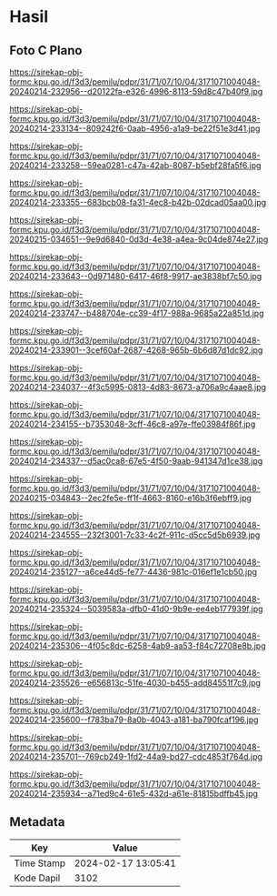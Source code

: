 # Hasil

## Foto C Plano

https://sirekap-obj-formc.kpu.go.id/f3d3/pemilu/pdpr/31/71/07/10/04/3171071004048-20240214-232956--d20122fa-e326-4996-8113-59d8c47b40f9.jpg

https://sirekap-obj-formc.kpu.go.id/f3d3/pemilu/pdpr/31/71/07/10/04/3171071004048-20240214-233134--809242f6-0aab-4956-a1a9-be22f51e3d41.jpg

https://sirekap-obj-formc.kpu.go.id/f3d3/pemilu/pdpr/31/71/07/10/04/3171071004048-20240214-233258--59ea0281-c47a-42ab-8087-b5ebf28fa5f6.jpg

https://sirekap-obj-formc.kpu.go.id/f3d3/pemilu/pdpr/31/71/07/10/04/3171071004048-20240214-233355--683bcb08-fa31-4ec8-b42b-02dcad05aa00.jpg

https://sirekap-obj-formc.kpu.go.id/f3d3/pemilu/pdpr/31/71/07/10/04/3171071004048-20240215-034651--9e9d6840-0d3d-4e38-a4ea-9c04de874e27.jpg

https://sirekap-obj-formc.kpu.go.id/f3d3/pemilu/pdpr/31/71/07/10/04/3171071004048-20240214-233643--0d971480-6417-46f8-9917-ae3838bf7c50.jpg

https://sirekap-obj-formc.kpu.go.id/f3d3/pemilu/pdpr/31/71/07/10/04/3171071004048-20240214-233747--b488704e-cc39-4f17-988a-9685a22a851d.jpg

https://sirekap-obj-formc.kpu.go.id/f3d3/pemilu/pdpr/31/71/07/10/04/3171071004048-20240214-233901--3cef60af-2687-4268-965b-6b6d87d1dc92.jpg

https://sirekap-obj-formc.kpu.go.id/f3d3/pemilu/pdpr/31/71/07/10/04/3171071004048-20240214-234037--4f3c5995-0813-4d83-8673-a706a9c4aae8.jpg

https://sirekap-obj-formc.kpu.go.id/f3d3/pemilu/pdpr/31/71/07/10/04/3171071004048-20240214-234155--b7353048-3cff-46c8-a97e-ffe03984f86f.jpg

https://sirekap-obj-formc.kpu.go.id/f3d3/pemilu/pdpr/31/71/07/10/04/3171071004048-20240214-234337--d5ac0ca8-67e5-4f50-9aab-941347d1ce38.jpg

https://sirekap-obj-formc.kpu.go.id/f3d3/pemilu/pdpr/31/71/07/10/04/3171071004048-20240215-034843--2ec2fe5e-ff1f-4663-8160-e16b3f6ebff9.jpg

https://sirekap-obj-formc.kpu.go.id/f3d3/pemilu/pdpr/31/71/07/10/04/3171071004048-20240214-234555--232f3001-7c33-4c2f-911c-d5cc5d5b6939.jpg

https://sirekap-obj-formc.kpu.go.id/f3d3/pemilu/pdpr/31/71/07/10/04/3171071004048-20240214-235127--a6ce44d5-fe77-4436-981c-016ef1e1cb50.jpg

https://sirekap-obj-formc.kpu.go.id/f3d3/pemilu/pdpr/31/71/07/10/04/3171071004048-20240214-235324--5039583a-dfb0-41d0-9b9e-ee4eb177939f.jpg

https://sirekap-obj-formc.kpu.go.id/f3d3/pemilu/pdpr/31/71/07/10/04/3171071004048-20240214-235306--4f05c8dc-6258-4ab9-aa53-f84c72708e8b.jpg

https://sirekap-obj-formc.kpu.go.id/f3d3/pemilu/pdpr/31/71/07/10/04/3171071004048-20240214-235526--e656813c-51fe-4030-b455-add84551f7c9.jpg

https://sirekap-obj-formc.kpu.go.id/f3d3/pemilu/pdpr/31/71/07/10/04/3171071004048-20240214-235600--f783ba79-8a0b-4043-a181-ba790fcaf196.jpg

https://sirekap-obj-formc.kpu.go.id/f3d3/pemilu/pdpr/31/71/07/10/04/3171071004048-20240214-235701--769cb249-1fd2-44a9-bd27-cdc4853f764d.jpg

https://sirekap-obj-formc.kpu.go.id/f3d3/pemilu/pdpr/31/71/07/10/04/3171071004048-20240214-235934--a71ed9c4-61e5-432d-a61e-81815bdffb45.jpg


## Metadata

| Key        | Value               |
| ---------- | ------------------- |
| Time Stamp | 2024-02-17 13:05:41 |
| Kode Dapil | 3102                |



